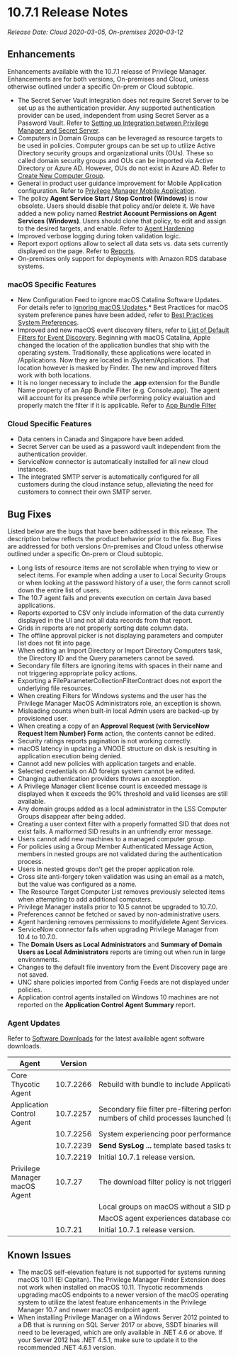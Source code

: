 [title]: # (10.7.1 Release)
[tags]: # (on-premises,cloud)
[priority]: # (30096)
# 10.7.1 Release Notes

_Release Date: Cloud 2020-03-05, On-premises 2020-03-12_

## Enhancements

Enhancements available with the 10.7.1 release of Privilege Manager. Enhancements are for both versions, On-premises and Cloud, unless otherwise outlined under a specific On-prem or Cloud subtopic.

* The Secret Server Vault integration does not require Secret Server to be set up as the authentication provider. Any supported authentication provider can be used, independent from using Secret Server as a Password Vault. Refer to [Setting up Integration between Privilege Manager and Secret Server](../integration/thycotic/set-up-pm-ss-integration.md).
* Computers in Domain Groups can be leveraged as resource targets to be used in policies. Computer groups can be set up to utilize Active Directory security groups and organizational units (OUs). These so called domain security groups and OUs can be imported via Active Directory or Azure AD. However, OUs do not exist in Azure AD. Refer to [Create New Computer Group](../local-security/ls-computer-groups.md#create_new_computer_group).
* General in product user guidance improvement for Mobile Application configuration. Refer to [Privilege Manager Mobile Application](../mobile/index.md).
* The policy __Agent Service Start / Stop Control (Windows)__ is now obsolete. Users should disable that policy and/or delete it. We have added a new policy named __Restrict Account Permissions on Agent Services (Windows)__. Users should clone that policy, to edit and assign to the desired targets, and enable. Refer to [Agent Hardening](../agents/win/agent-hardening.md)
* Improved verbose logging during token validation logic.
* Report export options allow to select all data sets vs. data sets currently displayed on the page. Refer to [Reports](../reports/index.md).
* On-premises only support for deployments with Amazon RDS database systems.

### macOS Specific Features

* New Configuration Feed to ignore macOS Catalina Software Updates. For details refer to [Ignoring macOS Updates](../config-feeds/ignore-os-updates.md).* Best Practices for macOS system preference panes have been added, refer to [Best Practices System Preferences](../ui/macOS/bp-sys-pref.md).
* Improved and new macOS event discovery filters, refer to [List of Default Filters for Event Discovery](../app-control/filters/types/macOS). Beginning with macOS Catalina, Apple changed the location of the application bundles that ship with the operating system. Traditionally, these applications were located in /Applications. Now they are located in /System/Applications. That location however is masked by Finder. The new and improved filters work with both locations.
* It is no longer necessary to include the __.app__ extension for the Bundle Name property of an App Bundle Filter (e.g. Console.app). The agent will account for its presence while performing policy evaluation and properly match the filter if it is applicable. Refer to [App Bundle Filter](../app-control/filters/types/macOS/app-bundle.md)

### Cloud Specific Features

* Data centers in Canada and Singapore have been added.
* Secret Server can be used as a password vault independent from the authentication provider.
* ServiceNow connector is automatically installed for all new cloud instances.
* The integrated SMTP server is automatically configured for all customers during the cloud instance setup, alleviating the need for customers to connect their own SMTP server.

## Bug Fixes

Listed below are the bugs that have been addressed in this release. The description below reflects the product behavior prior to the fix. Bug Fixes are addressed for both versions On-premises and Cloud unless otherwise outlined under a specific On-prem or Cloud subtopic.

* Long lists of resource items are not scrollable when trying to view or select items. For example when adding a user to Local Security Groups or when looking at the password history of a user, the form cannot scroll down the entire list of users.
* The 10.7 agent fails and prevents execution on certain Java based applications.
* Reports exported to CSV only include information of the data currently displayed in the UI and not all data records from that report.
* Grids in reports are not properly sorting date column data.
* The offline approval picker is not displaying parameters and computer list does not fit into page.
* When editing an Import Directory or Import Directory Computers task, the Directory ID and the Query parameters cannot be saved.
* Secondary file filters are ignoring items with spaces in their name and not triggering appropriate policy actions.
* Exporting a FileParameterCollectionFilterContract does not export the underlying file resources.
* When creating Filters for Windows systems and the user has the Privilege Manager MacOS Administrators role, an exception is shown.
* Misleading counts when built-in local Admin users are backed-up by provisioned user.
* When creating a copy of an __Approval Request (with ServiceNow Request Item Number) Form__ action, the contents cannot be edited.
* Security ratings reports pagination is not working correctly.
* macOS latency in updating a VNODE structure on disk is resulting in application execution being denied.
* Cannot add new policies with application targets and enable.
* Selected credentials on AD foreign system cannot be edited.
* Changing authentication providers throws an exception.
* A Privilege Manager client license count is exceeded message is displayed when it exceeds the 90% threshold and valid licenses are still available.
* Any domain groups added as a local administrator in the LSS Computer Groups disappear after being added.
* Creating a user context filter with a properly formatted SID that does not exist fails. A malformed SID results in an unfriendly error message.
* Users cannot add new machines to a managed computer group.
* For policies using a Group Member Authenticated Message Action, members in nested groups are not validated during the authentication process.
* Users in nested groups don't get the proper application role.
* Cross site anti-forgery token validation was using an email as a match, but the value was configured as a name.
* The Resource Target Computer List removes previously selected items when attempting to add additional computers.
* Privilege Manager installs prior to 10.5 cannot be upgraded to 10.7.0.
* Preferences cannot be fetched or saved by non-administrative users.
* Agent hardening removes permissions to modify/delete Agent Services.
* ServiceNow connector fails when upgrading Privilege Manager from 10.4 to 10.7.0.
* The __Domain Users as Local Administrators__ and __Summary of Domain Users as Local Administrators__ reports are timing out when run in large environments.
* Changes to the default file inventory from the Event Discovery page are not saved.
* UNC share policies imported from Config Feeds are not displayed under policies.
* Application control agents installed on Windows 10 machines are not reported on the __Application Control Agent Summary__ report.

### Agent Updates

Refer to [Software Downloads](../install/sw-downloads.md) for the latest available agent software downloads.

| Agent | Version | Bug Fixes |
| ----- | ----- | ----- |
| Core Thycotic Agent | 10.7.2266 | Rebuild with bundle to include Application Control Agent updates. |
| Application Control Agent | 10.7.2257 | Secondary file filter pre-filtering performance is causing slowness when there are large numbers of child processes launched (such as git.exe for each file). |
| | 10.7.2256 | System experiencing poor performance for the Group Member Authenticated Message Action. |
| | 10.7.2239 | __Send SysLog ...__ template based tasks to send logs to server fails. |
| | 10.7.2219 | Initial 10.7.1 release version. |
| Privilege Manager macOS Agent | 10.7.27 | The download filter policy is not triggering due to invalid URL partial match logic. |
| | | Local groups on macOS without a SID prevents local user inventory from completing. |
| | | MacOS agent experiences database contention when Office for Mac is installed or updated. |
| | 10.7.21 | Initial 10.7.1 release version. |

## Known Issues

* The macOS self-elevation feature is not supported for systems running macOS 10.11 (El Capitan). The Privilege Manager Finder Extension does not work when installed on macOS 10.11. Thycotic recommends upgrading macOS endpoints to a newer version of the macOS operating system to utilize the latest feature enhancements in the Privilege Manager 10.7 and newer macOS endpoint agent.
* When installing Privilege Manager on a Windows Server 2012 pointed to a DB that is running on SQL Server 2017 or above, SSDT binaries will need to be leveraged, which are only available in .NET 4.6 or above. If your Server 2012 has .NET 4.5.1, make sure to update it to the recommended .NET 4.6.1 version.
